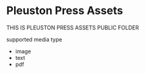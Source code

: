 # Pleuston Press Assets



THIS IS PLEUSTON PRESS ASSETS PUBLIC FOLDER

supported media type

- image
- text
- pdf